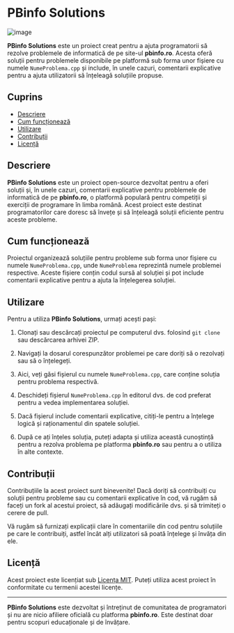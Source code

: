 # PBinfo Solutions

![image](https://github.com/AndrewDisco/pbinfo-solutions/assets/66111825/6045ec4b-cb29-47c0-9b9c-65d1e88c5518)

**PBinfo Solutions** este un proiect creat pentru a ajuta programatorii să rezolve problemele de informatică de pe site-ul **pbinfo.ro**. Acesta oferă soluții pentru problemele disponibile pe platformă sub forma unor fișiere cu numele `NumeProblema.cpp` și include, în unele cazuri, comentarii explicative pentru a ajuta utilizatorii să înțeleagă soluțiile propuse.

## Cuprins

- [Descriere](#descriere)
- [Cum funcționează](#cum-funcționează)
- [Utilizare](#utilizare)
- [Contribuții](#contribuții)
- [Licență](#licență)

## Descriere

**PBinfo Solutions** este un proiect open-source dezvoltat pentru a oferi soluții și, în unele cazuri, comentarii explicative pentru problemele de informatică de pe **pbinfo.ro**, o platformă populară pentru competiții și exerciții de programare în limba română. Acest proiect este destinat programatorilor care doresc să învețe și să înțeleagă soluții eficiente pentru aceste probleme.

## Cum funcționează

Proiectul organizează soluțiile pentru probleme sub forma unor fișiere cu numele `NumeProblema.cpp`, unde `NumeProblema` reprezintă numele problemei respective. Aceste fișiere conțin codul sursă al soluției și pot include comentarii explicative pentru a ajuta la înțelegerea soluției.

## Utilizare

Pentru a utiliza **PBinfo Solutions**, urmați acești pași:

1. Clonați sau descărcați proiectul pe computerul dvs. folosind `git clone` sau descărcarea arhivei ZIP.

2. Navigați la dosarul corespunzător problemei pe care doriți să o rezolvați sau să o înțelegeți.

3. Aici, veți găsi fișierul cu numele `NumeProblema.cpp`, care conține soluția pentru problema respectivă.

4. Deschideți fișierul `NumeProblema.cpp` în editorul dvs. de cod preferat pentru a vedea implementarea soluției.

5. Dacă fișierul include comentarii explicative, citiți-le pentru a înțelege logică și raționamentul din spatele soluției.

6. După ce ați înțeles soluția, puteți adapta și utiliza această cunoștință pentru a rezolva problema pe platforma **pbinfo.ro** sau pentru a o utiliza în alte contexte.

## Contribuții

Contribuțiile la acest proiect sunt binevenite! Dacă doriți să contribuiți cu soluții pentru probleme sau cu comentarii explicative în cod, vă rugăm să faceți un fork al acestui proiect, să adăugați modificările dvs. și să trimiteți o cerere de pull.

Vă rugăm să furnizați explicații clare în comentariile din cod pentru soluțiile pe care le contribuiți, astfel încât alți utilizatori să poată înțelege și învăța din ele.

## Licență

Acest proiect este licențiat sub [Licența MIT](LICENSE). Puteți utiliza acest proiect în conformitate cu termenii acestei licențe.

---

**PBinfo Solutions** este dezvoltat și întreținut de comunitatea de programatori și nu are nicio afiliere oficială cu platforma **pbinfo.ro**. Este destinat doar pentru scopuri educaționale și de învățare.
